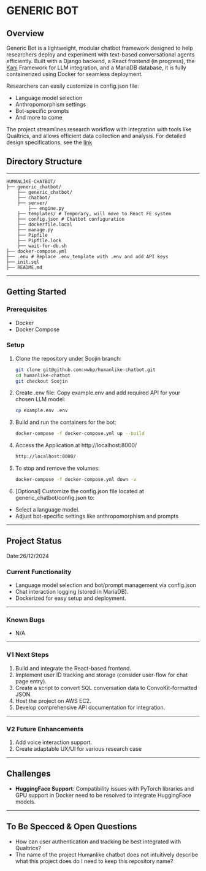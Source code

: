 # GENERIC BOT
## Overview

Generic Bot is a lightweight, modular chatbot framework designed to help researchers deploy and experiment with text-based conversational agents efficiently. Built with a Django backend, a React frontend (in progress), the [Kani](https://github.com/zhudotexe/kani) Framework for LLM integration, and a MariaDB database, it is fully containerized using Docker for seamless deployment.

Researchers can easily customize in config.json file:

- Language model selection
- Anthropomorphism settings
- Bot-specific prompts
- And more to come

The project streamlines research workflow with integration with tools like Qualtrics, and allows efficient data collection and analysis.
For detailed design specifications, see the [link](https://docs.google.com/document/d/1-cyC4nnibAFTxRk5-PV73yGv9hUJpHiCy3lXoQ9WDY0/edit?tab=t.0)

## Directory Structure
---
```
HUMANLIKE-CHATBOT/
├── generic_chatbot/
    ├── generic_chatbot/
    ├── chatbot/
    ├── server/
        ├── engine.py 
    ├── templates/ # Temporary, will move to React FE system
    ├── config.json # Chatbot configuration
    ├── dockerfile.local
    ├── manage.py
    ├── Pipfile
    ├── Pipfile.lock
    ├── wait-for-db.sh
├── docker-compose.yml
├── .env # Replace .env_template with .env and add API keys
├── init.sql
├── README.md
```
---

## Getting Started

### Prerequisites

- Docker
- Docker Compose

### Setup

1. Clone the repository under Soojin branch:

    ```bash
    git clone git@github.com:wwbp/humanlike-chatbot.git
    cd humanlike-chatbot
    git checkout Soojin

    ```

2. Create .env file: Copy example.env and add required API for your chosen LLM model:

    ```bash
    cp example.env .env
    ```

3. Build and run the containers for the bot:

    ```bash
    docker-compose -f docker-compose.yml up --build
    ```

4. Access the Application at http://localhost:8000/

    ```bash
    http://localhost:8000/
    ```

5. To stop and remove the volumes:

    ```bash
    docker-compose -f docker-compose.yml down -v
    ```

6. [Optional] Customize the config.json file located at generic_chatbot/config.json to:

- Select a language model.
- Adjust bot-specific settings like anthropomorphism and prompts

---

## Project Status 
Date:26/12/2024

### Current Functionality
- Language model selection and bot/prompt management via config.json
- Chat interaction logging (stored in MariaDB).
- Dockerized for easy setup and deployment.

---

### Known Bugs
- N/A
  
---

### V1 Next Steps
1. Build and integrate the React-based frontend.
2. Implement user ID tracking and storage (consider user-flow for chat page entry).
3. Create a script to convert SQL conversation data to ConvoKit-formatted JSON.
4. Host the project on AWS EC2.
5. Develop comprehensive API documentation for integration.

---

### V2 Future Enhancements
1. Add voice interaction support.
2. Create adaptable UX/UI for various research case

---

## Challenges
- **HuggingFace Support**: Compatibility issues with PyTorch libraries and GPU support in Docker need to be resolved to integrate HuggingFace models.

---

## To Be Specced & Open Questions
- How can user authentication and tracking be best integrated with Qualtrics?
- The  name of the project Humanlike chatbot does not intuitively describe what this project does do I need to keep this repository name?

